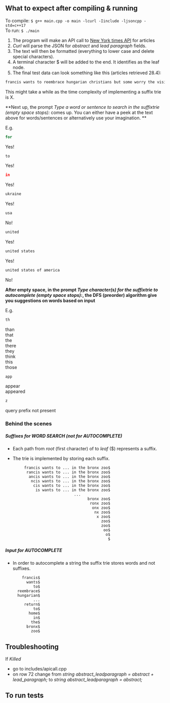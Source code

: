 

## What to expect after compiling & running

To compile: ```$ g++ main.cpp -o main -lcurl -Iinclude -ljsoncpp -std=c++17 ``` </br>
To run: ```$ ./main ```


1) The program will make an API call to [New York times API](https://developer.nytimes.com/) for articles
2) *Curl* will parse the JSON for *abstract* and *lead paragraph* fields.
3) The text will then be formatted (everything to lower case and delete special characters). 
4) A terminal character $ will be added to the end. It identifies as the leaf node.
5) The final test data can look something like this (articles retrieved 28.4): 


```bash
francis wants to reembrace hungarian christians but some worry the visit gives political cover to the countrys leader who is on the opposite side of nearly every issue important to the pontiff budapest pope francis who has made welcoming migrants embracing minorities and warning against nationalism central tenets of his pontificate visited budapest for the second time in less than two years on friday the trip gives prime minister viktor orban perhaps europes chief opponent of migrants closest ally of russia and most vocal critic of gay rights a political gift he is sure not to waste the filmmaker david lowery updates the classic tale with his own pixie dust saving whats good and scuttling the rest peter pan wendy is a case study in one of the agonies of growing up the realization that some of the entertainment that tickled us as youngsters as in the many troubling scenes in walt disneys animated adaptation of j m barries peter pan novel including the ditty what made the red man red have aged as gracefully as its lead character in the new season of the runup podcast the host astead w herndon interviews some of the political establishments loudest voices its not always easy the runup a new york times podcast hosted by the politics reporter astead w herndon returned this month to try to make sense of the political divisions in the united states and the intricacies of the presidential election no small tasks our columnist reviews the days puzzle warning contains spoilerswelcome to the wordle review be warned this article contains spoilers for todays puzzle solve wordle first or scroll at your own risk feeling stuck on todays puzzle we can help friday hi busy bees welcome to todays spelling bee forum there are a number of terms that appear in both this article and other online discussions of the spelling bee a glossary of those terms compiled by monicat a times reader can be found below for more spelling bee conversation check out deb amlens weekly humor column diary of a spelling bee fanatic what do you think this image is communicatingwhat do you think this image is saying how does it relate to or comment on society can you relate to it personally what is your opinion of its jimmy kimmel suggested that after leaving late night james corden should stick to corporate gigs podcasts maybe the masked singer welcome to best of late night a rundown of the previous nights highlights that lets you sleep and lets us get paid to watch comedy here are the best movies on netflix right now this word has appeared in articles on nytimes com in the past year can you use it in a sentencethe word curio has appeared in articles on nytimes com in the past year including on jan in indie makers to watch in the high jewelry scene by tina dark projections for russias energy industry evidence is mounting that russias natural gas export industry has fallen apart since the country invaded ukraine new estimates suggest that russias pipelineexports could drop by halfthis year compared with last year the city has about of the towers which opponents say are too large and poorly designed while fans say they benefit neighborhoods good morning well get an update on the new g towers that have been rising around the city well also track raul the peacocks night out and his return to home in the bronx zoo$
```

This might take a while as the time complexity of implementing a suffix trie is X. 

**Next up, the prompt *Type a word or sentence to search in the suffixtrie (empty space stops):* comes up.
You can either have a peek at the text above for words/sentences or alternatively use your imagination. **

E.g. 
```bash
for
```
Yes!
```bash
to
```
Yes!
```bash
in
```
Yes!
```bash
ukraine
```
Yes!
```bash
usa
```
No!
```bash
united
```
Yes!
```bash
united states
```
Yes!
```bash
united states of america
```
No!


**After empty space, in the prompt *Type character(s) for the suffixtrie to autocomplete (empty space stops):*, the DFS (preorder) algorithm give you suggestions on words based on input**

E.g. 

```bash
th
```
than </br>
that </br>
the </br>
there </br>
they </br>
think </br>
this </br>
those </br>

```bash
app
```
appear </br>
appeared </br>

```bash
z
```
query prefix not present



### Behind the scenes 

##### Suffixes for WORD SEARCH (not for AUTOCOMPLETE)

- Each path from *root* (first character) of to *leaf* ($) represents a suffix.
- The trie is implemented by storing each suffix.
 
           francis wants to ... in the bronx zoo$
            rancis wants to ... in the bronx zoo$
             ancis wants to ... in the bronx zoo$
              ncis wants to ... in the bronx zoo$
               cis wants to ... in the bronx zoo$
                is wants to ... in the bronx zoo$
                                 ...
                                       bronx zoo$
                                        ronx zoo$
                                         onx zoo$
                                          nx zoo$
                                           x zoo$
                                             zoo$
                                             zoo$
                                              oo$
                                               o$
                                                $



 
    
 
 
##### Input for AUTOCOMPLETE


 - In order to autocomplete a string the suffix trie stores words and not suffixes. 
 
           francis$
             wants$
                to$
         reembrace$
         hungarian$
                ...
            return$
                to$
              home$
                in$
               the$
             bronx$
               zoo$
 
 


## Troubleshooting

If *Killed* 
- go to includes/apicall.cpp 
- on row 72 change 
 from  *string abstract_leadparagraph = abstract + lead_paragraph;* 
 to *string abstract_leadparagraph = abstract;*


## To run tests

 
